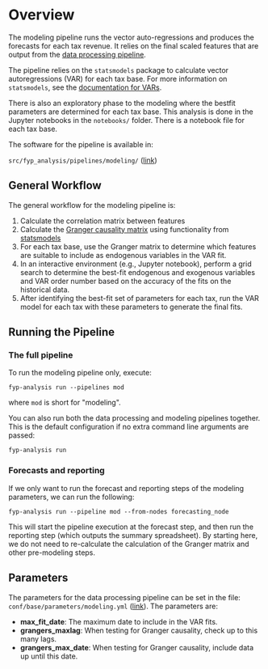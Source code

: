 # Overview

The modeling pipeline runs the vector auto-regressions and produces
the forecasts for each tax revenue. It relies on the final scaled
features that are output from the [data processing pipeline](../03_processing/overview).

The pipeline relies on the `statsmodels` package to calculate vector
autoregressions (VAR) for each tax base. For more information on `statsmodels`, 
see the [documentation for VARs](https://www.statsmodels.org/dev/vector_ar.html#var-p-processes).

There is also an exploratory phase to the modeling where the bestfit 
parameters are determined for each tax base. This analysis is done in the 
Jupyter notebooks in the `notebooks/` folder. There is a notebook
file for each tax base.

The software for the pipeline is available in:

`src/fyp_analysis/pipelines/modeling/` ([link](https://github.com/PhiladelphiaController/five-year-plan-analysis/tree/main/src/fyp_analysis/pipelines/modeling))

## General Workflow

The general workflow for the modeling pipeline is:

1. Calculate the correlation matrix between features
1. Calculate the [Granger causality matrix](https://en.wikipedia.org/wiki/Granger_causality) using functionality
from [statsmodels](https://www.statsmodels.org/stable/generated/statsmodels.tsa.stattools.grangercausalitytests.html)
1. For each tax base, use the Granger matrix to determine which features are suitable to include as endogenous variables
in the VAR fit. 
1. In an interactive environment (e.g., Jupyter notebook), perform a grid search to determine the best-fit endogenous
and exogenous variables and VAR order number based on the accuracy of the fits on the historical data. 
1. After identifying the best-fit set of parameters for each tax, run the VAR model for each tax with these
parameters to generate the final fits.

## Running the Pipeline


### The full pipeline

To run the modeling pipeline only, execute:

```
fyp-analysis run --pipelines mod
```

where `mod` is short for "modeling". 

You can also run both the data processing and modeling pipelines together.
This is the default configuration if no extra command line arguments are passed:

```
fyp-analysis run
```

### Forecasts and reporting

If we only want to run the forecast and reporting steps of the modeling parameters, 
we can run the following:

```
fyp-analysis run --pipeline mod --from-nodes forecasting_node
```

This will start the pipeline execution at the forecast step, and then run the 
reporting step (which outputs the summary spreadsheet). By starting here, we 
do not need to re-calculate the calculation of the Granger matrix and other
pre-modeling steps.

## Parameters

The parameters for the data processing pipeline can be set in the 
file: `conf/base/parameters/modeling.yml` ([link](https://github.com/PhiladelphiaController/five-year-plan-analysis/blob/main/conf/base/parameters/modeling.yml)). The parameters are:


- **max_fit_date**: The maximum date to include in the VAR fits.
- **grangers_maxlag**: When testing for Granger causality, check up to this many lags.
- **grangers_max_date**: When testing for Granger causality, include data up until this date.



